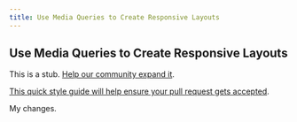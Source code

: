 ```yaml
---
title: Use Media Queries to Create Responsive Layouts
---
```

## Use Media Queries to Create Responsive Layouts

This is a stub. <a href='https://github.com/freecodecamp/guides/tree/master/src/pages/certifications/responsive-web-design/css-grid/use-media-queries-to-create-responsive-layouts/index.md' target='_blank' rel='nofollow'>Help our community expand it</a>.

<a href='https://github.com/freecodecamp/guides/blob/master/README.md' target='_blank' rel='nofollow'>This quick style guide will help ensure your pull request gets accepted</a>.

<!-- The article goes here, in GitHub-flavored Markdown. Feel free to add YouTube videos, images, and CodePen/JSBin embeds  -->


My changes.

